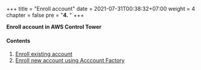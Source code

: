 +++
title = "Enroll account"
date = 2021-07-31T00:38:32+07:00
weight = 4
chapter = false
pre = "<b>4. </b>"
+++

**Enroll account in AWS Control Tower**

#### Contents

1. [Enroll existing account](1-existing-account/)
2. [Enroll new account using Acccount Factory](2-new-account/)
